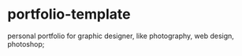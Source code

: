 # portfolio-template
personal portfolio for graphic designer, like photography, web design, photoshop;

